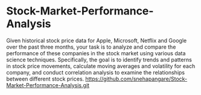 # Stock-Market-Performance-Analysis
Given historical stock price data for Apple, Microsoft, Netflix and Google over the past three months, your task is to analyze and compare the performance of these companies in the stock market using various data science techniques. Specifically, the goal is to identify trends and patterns in stock price movements, calculate moving averages and volatility for each company, and conduct correlation analysis to examine the relationships between different stock prices.
https://github.com/snehapangare/Stock-Market-Performance-Analysis.git

